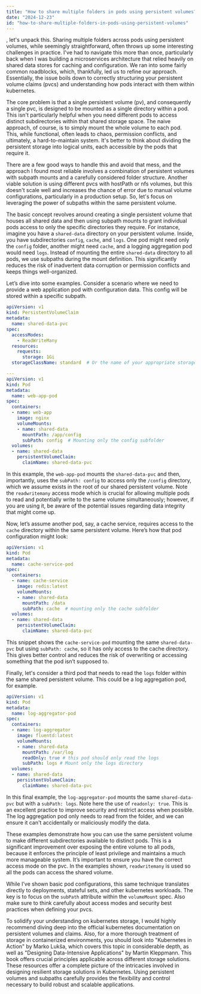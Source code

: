 ```yaml
---
title: "How to share multiple folders in pods using persistent volumes?"
date: "2024-12-23"
id: "how-to-share-multiple-folders-in-pods-using-persistent-volumes"
---
```


, let's unpack this. Sharing multiple folders across pods using persistent volumes, while seemingly straightforward, often throws up some interesting challenges in practice. I've had to navigate this more than once, particularly back when I was building a microservices architecture that relied heavily on shared data stores for caching and configuration. We ran into some fairly common roadblocks, which, thankfully, led us to refine our approach. Essentially, the issue boils down to correctly structuring your persistent volume claims (pvcs) and understanding how pods interact with them within kubernetes.

The core problem is that a single persistent volume (pv), and consequently a single pvc, is designed to be mounted as a single directory within a pod. This isn't particularly helpful when you need different pods to access distinct subdirectories within that shared storage space. The naive approach, of course, is to simply mount the whole volume to each pod. This, while functional, often leads to chaos, permission conflicts, and ultimately, a hard-to-maintain system. It's better to think about dividing the persistent storage into logical units, each accessible by the pods that require it.

There are a few good ways to handle this and avoid that mess, and the approach I found most reliable involves a combination of persistent volumes with subpath mounts and a carefully considered folder structure. Another viable solution is using different pvcs with hostPath or nfs volumes, but this doesn't scale well and increases the chance of error due to manual volume configurations, particularly in a production setup. So, let's focus on leveraging the power of subpaths within the same persistent volume.

The basic concept revolves around creating a single persistent volume that houses all shared data and then using subpath mounts to grant individual pods access to only the specific directories they require. For instance, imagine you have a `shared-data` directory on your persistent volume. Inside, you have subdirectories `config`, `cache`, and `logs`. One pod might need only the `config` folder, another might need `cache`, and a logging aggregation pod would need `logs`. Instead of mounting the entire `shared-data` directory to all pods, we use subpaths during the mount definition. This significantly reduces the risk of inadvertent data corruption or permission conflicts and keeps things well-organized.

Let’s dive into some examples. Consider a scenario where we need to provide a web application pod with configuration data. This config will be stored within a specific subpath.

```yaml
apiVersion: v1
kind: PersistentVolumeClaim
metadata:
  name: shared-data-pvc
spec:
  accessModes:
    - ReadWriteMany
  resources:
    requests:
      storage: 1Gi
  storageClassName: standard  # Or the name of your appropriate storage class

---
apiVersion: v1
kind: Pod
metadata:
  name: web-app-pod
spec:
  containers:
  - name: web-app
    image: nginx
    volumeMounts:
    - name: shared-data
      mountPath: /app/config
      subPath: config  # Mounting only the config subfolder
  volumes:
  - name: shared-data
    persistentVolumeClaim:
      claimName: shared-data-pvc

```

In this example, the `web-app-pod` mounts the `shared-data-pvc` and then, importantly, uses the `subPath: config` to access only the `/config` directory, which we assume exists in the root of our shared persistent volume. Note the `readwritemany` access mode which is crucial for allowing multiple pods to read and potentially write to the same volume simultaneously; however, if you are using it, be aware of the potential issues regarding data integrity that might come up.

Now, let’s assume another pod, say, a cache service, requires access to the `cache` directory within the same persistent volume. Here’s how that pod configuration might look:

```yaml
apiVersion: v1
kind: Pod
metadata:
  name: cache-service-pod
spec:
  containers:
  - name: cache-service
    image: redis:latest
    volumeMounts:
    - name: shared-data
      mountPath: /data
      subPath: cache  # mounting only the cache subfolder
  volumes:
  - name: shared-data
    persistentVolumeClaim:
      claimName: shared-data-pvc
```

This snippet shows the `cache-service-pod` mounting the same `shared-data-pvc` but using `subPath: cache`, so it has only access to the cache directory. This gives better control and reduces the risk of overwriting or accessing something that the pod isn’t supposed to.

Finally, let's consider a third pod that needs to read the `logs` folder within the same shared persistent volume. This could be a log aggregation pod, for example.

```yaml
apiVersion: v1
kind: Pod
metadata:
  name: log-aggregator-pod
spec:
  containers:
  - name: log-aggregator
    image: fluentd:latest
    volumeMounts:
    - name: shared-data
      mountPath: /var/log
      readOnly: true # this pod should only read the logs
      subPath: logs # Mount only the logs directory
  volumes:
  - name: shared-data
    persistentVolumeClaim:
      claimName: shared-data-pvc
```

In this final example, the `log-aggregator-pod` mounts the same `shared-data-pvc` but with a `subPath: logs`. Note here the use of `readonly: true`. This is an excellent practice to improve security and restrict access when possible. The log aggregation pod only needs to read from the folder, and we can ensure it can't accidentally or maliciously modify the data.

These examples demonstrate how you can use the same persistent volume to make different subdirectories available to distinct pods. This is a significant improvement over exposing the entire volume to all pods, because it enforces the principle of least privilege and maintains a much more manageable system. It’s important to ensure you have the correct access mode on the pvc. In the examples shown, `readwritemany` is used so all the pods can access the shared volume.

While I’ve shown basic pod configurations, this same technique translates directly to deployments, stateful sets, and other kubernetes workloads. The key is to focus on the `subPath` attribute within the `volumeMount` spec. Also make sure to think carefully about access modes and security best practices when defining your pvcs.

To solidify your understanding on kubernetes storage, I would highly recommend diving deep into the official kubernetes documentation on persistent volumes and claims. Also, for a more thorough treatment of storage in containerized environments, you should look into "Kubernetes in Action" by Marko Lukša, which covers this topic in considerable depth, as well as "Designing Data-Intensive Applications" by Martin Kleppmann. This book offers crucial principles applicable across different storage solutions. These resources offer a complete picture of the intricacies involved in designing resilient storage solutions in Kubernetes. Using persistent volumes and subpaths carefully provides the flexibility and control necessary to build robust and scalable applications.
